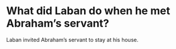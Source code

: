 # What did Laban do when he met Abraham’s servant?

Laban invited Abraham’s servant to stay at his house.
